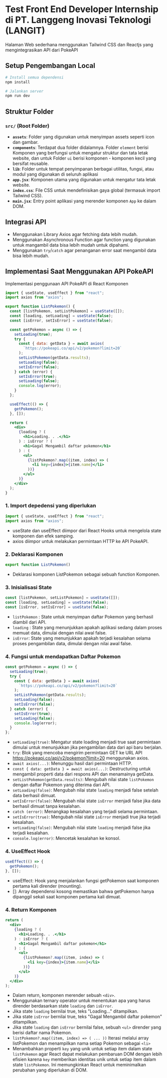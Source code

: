 # Test Front End Developer Internship di PT. Langgeng Inovasi Teknologi (LANGIT)

Halaman Web sederhana menggunakan Tailwind CSS dan Reactjs yang mengintegrasikan API dari PokeAPI

## Setup Pengembangan Local

```sh
# Install semua dependensi
npm install

# Jalankan server
npm run dev
```

## Struktur Folder

### `src/` (Root Folder)

- **`assets`**: Folder yang digunakan untuk menyimpan assets seperti icon dan gambar.
- **`components`**: Terdapat dua folder didalamnya. Folder `element` berisi Komponen yang berfungsi untuk mengatur struktur dan tata letak website, dan untuk Folder `ui` berisi komponen - komponen kecil yang bersifat reusable.
- **`lib`**: Folder untuk tempat penyimpanan berbagai utilitas, fungsi, atau modul yang digunakan di seluruh aplikasi
- **`app.jsx`**: Komponen utama yang digunakan untuk mengatur tata letak website.
- **`index.css`**: File CSS untuk mendefinisikan gaya global (termasuk import Tailwind CSS).
- **`main.jsx`**: Entry point aplikasi yang merender komponen `App` ke dalam DOM.

## Integrasi API

- Menggunakan Library Axios agar fetching data lebih mudah.
- Menggunakan Asynchronous Function agar function yang digunakan untuk mangambil data bisa lebih mudah untuk dipahami.
- Menggunakan `try`/`catch` agar penanganan error saat mengambil data bisa lebih mudah.

## Implementasi Saat Menggunakan API PokeAPI

Implementasi penggunaan API PokeAPI di React Komponen

```jsx
import { useState, useEffect } from "react";
import axios from "axios";

export function ListPokemon() {
  const [listPokemon, setListPokemon] = useState([]);
  const [loading, setLoading] = useState(false);
  const [isError, setIsError] = useState(false);

  const getPokemon = async () => {
    setLoading(true);
    try {
      const { data: getData } = await axios(
        `https://pokeapi.co/api/v2/pokemon?limit=20`
      );
      setListPokemon(getData.results);
      setLoading(false);
      setIsError(false);
    } catch (error) {
      setIsError(true);
      setLoading(false);
      console.log(error);
    }
  };

  useEffect(() => {
    getPokemon();
  }, []);

  return (
    <div>
      {loading ? (
        <h1>Loading. . .</h1>
      ) : isError ? (
        <h1>Gagal Mengambil daftar pokemon</h1>
      ) : (
        <ul>
          {listPokemon?.map((item, index) => (
            <li key={index}>{item.name}</li>
          ))}
        </ul>
      )}
    </div>
  );
}
```

### 1. Import depedensi yang diperlukan

```jsx
import { useState, useEffect } from "react";
import axios from "axios";
```

- useState dan useEffect diimpor dari React Hooks untuk mengelola state komponen dan efek samping.
- axios diimpor untuk melakukan permintaan HTTP ke API PokeAPI.

### 2. Deklarasi Komponen

```jsx
export function ListPokemon()
```

- Deklarasi komponen ListPokemon sebagai sebuah function Komponen.

### 3. Inisialisasi State

```jsx
const [listPokemon, setListPokemon] = useState([]);
const [loading, setLoading] = useState(false);
const [isError, setIsError] = useState(false);
```

- `listPokemon` : State untuk menyimpan daftar Pokemon yang berhasil diambil dari API.
- `loading` : State yang menunjukkan apakah aplikasi sedang dalam proses memuat data, dimulai dengan nilai awal false.
- `isError`: State yang menunjukkan apakah terjadi kesalahan selama proses pengambilan data, dimulai dengan nilai awal false.

### 4. Fungsi untuk mendapatkan Daftar Pokemon

```jsx
const getPokemon = async () => {
  setLoading(true);
  try {
    const { data: getData } = await axios(
      `https://pokeapi.co/api/v2/pokemon?limit=20`
    );
    setListPokemon(getData.results);
    setLoading(false);
    setIsError(false);
  } catch (error) {
    setIsError(true);
    setLoading(false);
    console.log(error);
  }
};
```

- `setLoading(true)`: Mengatur state loading menjadi true saat permintaan dimulai untuk menunjukkan jika pengambilan data dari api baru berjalan.
- `try`: Blok yang mencoba mengirim permintaan GET ke URL API https://pokeapi.co/api/v2/pokemon?limit=20 menggunakan axios.
- `await axios(...)`: Menunggu hasil dari permintaan HTTP.
- `const { data: getData } = await axios(...)`: Destructuring untuk mengambil properti data dari respons API dan menamainya getData.
- `setListPokemon(getData.results)`: Mengubah nilai state `listPokemon` dengan daftar Pokemon yang diterima dari API.
- `setLoading(false)`: Mengubah nilai state `loading` menjadi false setelah data berhasil dimuat.
- `setIsError(false)`: Mengubah nilai state `isError` menjadi false jika data berhasil dimuat tanpa kesalahan.
- `catch (error)`: Menangkap kesalahan yang terjadi selama permintaan.
- `setIsError(true)`: Mengubah nilai state `isError` menjadi true jika terjadi kesalahan.
- `setLoading(false)`: Mengubah nilai state `loading` menjadi false jika terjadi kesalahan.
- `console.log(error)`: Mencetak kesalahan ke konsol.

### 4. UseEffect Hook

```jsx
useEffect(() => {
  getPokemon();
}, []);
```

- useEffect: Hook yang menjalankan fungsi getPokemon saat komponen pertama kali dirender (mounting).
- []: Array dependensi kosong memastikan bahwa getPokemon hanya dipanggil sekali saat komponen pertama kali dimuat.

### 4. Return Komponen

```jsx
return (
  <div>
    {loading ? (
      <h1>Loading. . .</h1>
    ) : isError ? (
      <h1>Gagal Mengambil daftar pokemon</h1>
    ) : (
      <ul>
        {listPokemon?.map((item, index) => (
          <li key={index}>{item.name}</li>
        ))}
      </ul>
    )}
  </div>
);
```

- Dalam return, komponen merender sebuah `<div>`.
- Menggunakan ternary operator untuk menentukan apa yang harus dirender berdasarkan state `loading` dan `isError`.
- Jika state `loading` bernilai true, teks "Loading..." ditampilkan.
- Jika state `isError` bernilai true, teks "Gagal Mengambil daftar pokemon" ditampilkan.
- Jika state `loading` dan `isError` bernilai false, sebuah `<ul>` dirender yang berisi daftar nama Pokemon.
- `listPokemon?.map((item, index) => ( ... ))` Iterasi melalui array listPokemon dan menampilkan nama setiap Pokemon sebagai `<li>`
- Menambahkan properti `key` yang unik untuk setiap item dalam state `listPokemon` agar React dapat melakukan pembaruan DOM dengan lebih efisien karena `key` memberikan identitas unik untuk setiap item dalam state `listPokemon`. Ini memungkinkan React untuk meminimalkan perubahan yang diperlukan di DOM.
